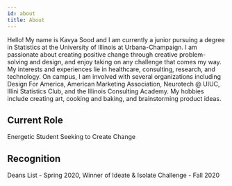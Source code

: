 ```yaml
---
id: about
title: About
---
```


Hello! My name is Kavya Sood and I am currently a junior pursuing a degree in Statistics at the University of Illinois at Urbana-Champaign. I am passionate about creating positive change through creative problem-solving and design, and enjoy taking on any challenge that comes my way. My interests and experiences lie in healthcare, consulting, research, and technology. On campus, I am involved with several organizations including Design For America, American Marketing Association, Neurotech @ UIUC, Illini Statistics Club, and the Illinois Consulting Academy. My hobbies include creating art, cooking and baking, and brainstorming product ideas. 

## Current Role

Energetic Student Seeking to Create Change

## Recognition

Deans List - Spring 2020, Winner of Ideate & Isolate Challenge - Fall 2020
